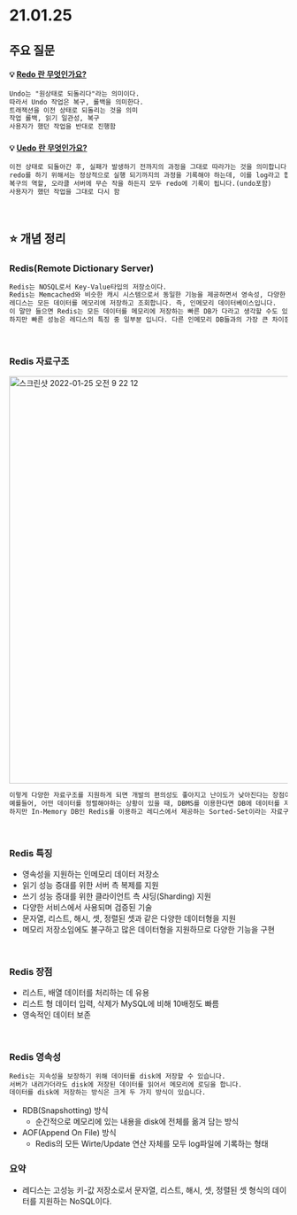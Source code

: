 # 21.01.25



## 주요 질문



#### 💡 [Redo 란 무엇인가요?](#Redo)

```markdown
Undo는 "원상태로 되돌리다"라는 의미이다.
따라서 Undo 작업은 복구, 롤백을 의미한다.
트래잭션을 이전 상태로 되돌리는 것을 의미
작업 롤백, 읽기 일관성, 복구
사용자가 했던 작업을 반대로 진행함
```

#### 💡 [Uedo 란 무엇인가요?](#Uedo)

```markdown
이전 상태로 되돌아간 후, 실패가 발생하기 전까지의 과정을 그대로 따라가는 것을 의미합니다.
redo를 하기 위해서는 정상적으로 실행 되기까지의 과정을 기록해야 하는데, 이를 log라고 합니다.
복구의 역할, 오라클 서버에 무슨 작을 하든지 모두 redo에 기록이 됩니다.(undo포함)
사용자가 했던 작업을 그대로 다시 함
```

<br />

## ⭐ 개념 정리

### Redis(Remote Dictionary Server)

```markdown
Redis는 NOSQL로서 Key-Value타입의 저장소이다.
Redis는 Memcached와 비슷한 캐시 시스템으로서 동일한 기능을 제공하면서 영속성, 다양한 데이터 구조와 같은 부가적인 기능을 지원하고 있습니다.
레디스는 모든 데이터를 메모리에 저장하고 조회합니다. 즉, 인메모리 데이터베이스입니다.
이 말만 들으면 Redis는 모든 데이터를 메모리에 저장하는 빠른 DB가 다라고 생각할 수도 있습니다.
하지만 빠른 성능은 레디스의 특징 중 일부분 입니다. 다른 인메모리 DB들과의 가장 큰 차이점은 다양한 자료구조 입니다.
```



<br />

### Redis 자료구조

<img width="736" alt="스크린샷 2022-01-25 오전 9 22 12" src="https://user-images.githubusercontent.com/60912550/150887249-cdbb3e0a-9b33-424c-a2e4-7af180ad815e.png">

```markdown
이렇게 다양한 자료구조를 지원하게 되면 개발의 편의성도 좋아지고 난이도가 낮아진다는 장점이 있습니다.
예를들어, 어떤 데이터를 정렬해야하는 상황이 있을 때, DBMS를 이용한다면 DB에 데이터를 저장하고, 저장된 데이터를 정렬하여 다시 읽어오는 과정은 디스크에 직접 접근해야 하기 때문에 시간이 더 걸린다는 단점이 있습니다.
하지만 In-Memory DB인 Redis를 이용하고 레디스에서 제공하는 Sorted-Set이라는 자료구조를 사용하면 더 빠르고 간단하게 데이터를 정렬할 수 있습니다.
```

<br />

### Redis 특징

* 영속성을 지원하는 인메모리 데이터 저장소
* 읽기 성능 증대를 위한 서버 측 복제를 지원
* 쓰기 성능 증대를 위한 클라이언트 측 샤딩(Sharding) 지원
* 다양한 서비스에서 사용되며 검증된 기술
* 문자열, 리스트, 해시, 셋, 정렬된 셋과 같은 다양한 데이터형을 지원
* 메모리 저장소임에도 불구하고 많은 데이터형을 지원하므로 다양한 기능을 구현

<br />

### Redis 장점

* 리스트, 배열 데이터를 처리하는 데 유용
* 리스트 형 데이터 입력, 삭제가 MySQL에 비해 10배정도 빠름
* 영속적인 데이터 보존

<br />

### Redis 영속성

```markdown
Redis는 지속성을 보장하기 위해 데이터를 disk에 저장할 수 있습니다.
서버가 내려가더라도 disk에 저장된 데이터를 읽어서 메모리에 로딩을 합니다.
데이터를 disk에 저장하는 방식은 크게 두 가지 방식이 있습니다.
```

* RDB(Snapshotting) 방식
  * 순간적으로 메모리에 있는 내용을 disk에 전체를 옮겨 담는 방식
* AOF(Append On File) 방식
  * Redis의 모든 Wirte/Update 연산 자체를 모두 log파일에 기록하는 형태

### 요약

* 레디스는 고성능 키-값 저장소로서 문자열, 리스트, 해시, 셋, 정렬된 셋 형식의 데이터를 지원하는 NoSQL이다.